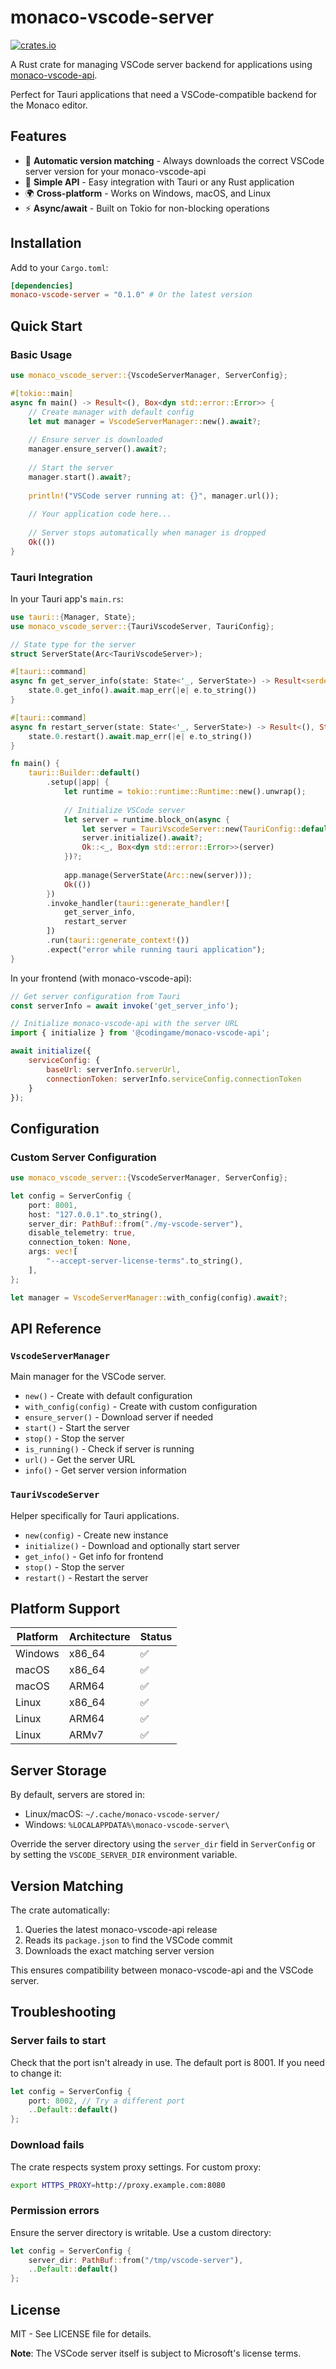 # monaco-vscode-server
[![crates.io](https://img.shields.io/crates/v/monaco-vscode-server.svg)](https://crates.io/crates/monaco-vscode-server)

A Rust crate for managing VSCode server backend for applications using [monaco-vscode-api](https://github.com/CodinGame/monaco-vscode-api).

Perfect for Tauri applications that need a VSCode-compatible backend for the Monaco editor.

## Features

- 🔄 **Automatic version matching** - Always downloads the correct VSCode server version for your monaco-vscode-api
- 🚀 **Simple API** - Easy integration with Tauri or any Rust application
- 🌍 **Cross-platform** - Works on Windows, macOS, and Linux
- ⚡ **Async/await** - Built on Tokio for non-blocking operations

## Installation

Add to your `Cargo.toml`:

```toml
[dependencies]
monaco-vscode-server = "0.1.0" # Or the latest version
```

## Quick Start

### Basic Usage

```rust
use monaco_vscode_server::{VscodeServerManager, ServerConfig};

#[tokio::main]
async fn main() -> Result<(), Box<dyn std::error::Error>> {
    // Create manager with default config
    let mut manager = VscodeServerManager::new().await?;
    
    // Ensure server is downloaded
    manager.ensure_server().await?;
    
    // Start the server
    manager.start().await?;
    
    println!("VSCode server running at: {}", manager.url());
    
    // Your application code here...
    
    // Server stops automatically when manager is dropped
    Ok(())
}
```

### Tauri Integration

In your Tauri app's `main.rs`:

```rust
use tauri::{Manager, State};
use monaco_vscode_server::{TauriVscodeServer, TauriConfig};

// State type for the server
struct ServerState(Arc<TauriVscodeServer>);

#[tauri::command]
async fn get_server_info(state: State<'_, ServerState>) -> Result<serde_json::Value, String> {
    state.0.get_info().await.map_err(|e| e.to_string())
}

#[tauri::command]
async fn restart_server(state: State<'_, ServerState>) -> Result<(), String> {
    state.0.restart().await.map_err(|e| e.to_string())
}

fn main() {
    tauri::Builder::default()
        .setup(|app| {
            let runtime = tokio::runtime::Runtime::new().unwrap();
            
            // Initialize VSCode server
            let server = runtime.block_on(async {
                let server = TauriVscodeServer::new(TauriConfig::default()).await?;
                server.initialize().await?;
                Ok::<_, Box<dyn std::error::Error>>(server)
            })?;
            
            app.manage(ServerState(Arc::new(server)));
            Ok(())
        })
        .invoke_handler(tauri::generate_handler![
            get_server_info,
            restart_server
        ])
        .run(tauri::generate_context!())
        .expect("error while running tauri application");
}
```

In your frontend (with monaco-vscode-api):

```javascript
// Get server configuration from Tauri
const serverInfo = await invoke('get_server_info');

// Initialize monaco-vscode-api with the server URL
import { initialize } from '@codingame/monaco-vscode-api';

await initialize({
    serviceConfig: {
        baseUrl: serverInfo.serverUrl,
        connectionToken: serverInfo.serviceConfig.connectionToken
    }
});
```

## Configuration

### Custom Server Configuration

```rust
use monaco_vscode_server::{VscodeServerManager, ServerConfig};

let config = ServerConfig {
    port: 8001,
    host: "127.0.0.1".to_string(),
    server_dir: PathBuf::from("./my-vscode-server"),
    disable_telemetry: true,
    connection_token: None,
    args: vec![
        "--accept-server-license-terms".to_string(),
    ],
};

let manager = VscodeServerManager::with_config(config).await?;
```

## API Reference

### `VscodeServerManager`

Main manager for the VSCode server.

- `new()` - Create with default configuration
- `with_config(config)` - Create with custom configuration
- `ensure_server()` - Download server if needed
- `start()` - Start the server
- `stop()` - Stop the server
- `is_running()` - Check if server is running
- `url()` - Get the server URL
- `info()` - Get server version information

### `TauriVscodeServer`

Helper specifically for Tauri applications.

- `new(config)` - Create new instance
- `initialize()` - Download and optionally start server
- `get_info()` - Get info for frontend
- `stop()` - Stop the server
- `restart()` - Restart the server

## Platform Support

| Platform | Architecture | Status |
|----------|-------------|--------|
| Windows | x86_64 | ✅ |
| macOS | x86_64 | ✅ |
| macOS | ARM64 | ✅ |
| Linux | x86_64 | ✅ |
| Linux | ARM64 | ✅ |
| Linux | ARMv7 | ✅ |

## Server Storage

By default, servers are stored in:
- Linux/macOS: `~/.cache/monaco-vscode-server/`
- Windows: `%LOCALAPPDATA%\monaco-vscode-server\`

Override the server directory using the `server_dir` field in `ServerConfig` or by setting the `VSCODE_SERVER_DIR` environment variable.

## Version Matching

The crate automatically:
1. Queries the latest monaco-vscode-api release
2. Reads its `package.json` to find the VSCode commit
3. Downloads the exact matching server version

This ensures compatibility between monaco-vscode-api and the VSCode server.

## Troubleshooting

### Server fails to start

Check that the port isn't already in use. The default port is 8001.
If you need to change it:
```rust
let config = ServerConfig {
    port: 8002, // Try a different port
    ..Default::default()
};
```

### Download fails

The crate respects system proxy settings. For custom proxy:
```bash
export HTTPS_PROXY=http://proxy.example.com:8080
```

### Permission errors

Ensure the server directory is writable. Use a custom directory:
```rust
let config = ServerConfig {
    server_dir: PathBuf::from("/tmp/vscode-server"),
    ..Default::default()
};
```

## License

MIT - See LICENSE file for details.

**Note**: The VSCode server itself is subject to Microsoft's license terms.